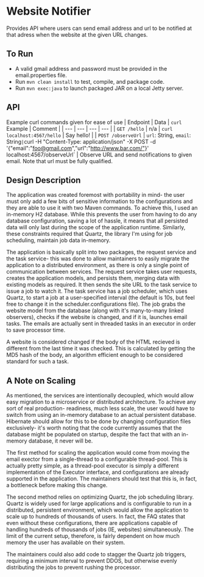 # Website Notifier
Provides API where users can send email address and url to be notified at that adress
when the website at the given URL changes.

## To Run
- A valid gmail address and password must be provided in the email.properties file.
- Run `mvn clean install` to test, compile, and package code.
- Run `mvn exec:java` to launch packaged JAR on a local Jetty server.

## API
Example curl commands given for ease of use
| Endpoint | Data | `curl` Example | Comment |
| --- | --- | --- | --- |
| `GET /hello` | n/a | `curl localhost:4567/hello` | Say hello! |
| `POST /observeUrl` | `url`: String, `email`: String` | `curl -H "Content-Type: application/json" -X POST -d '{"email":"foo@gmail.com","url":"http://www.bar.com/"}' localhost:4567/observeUrl` | Observe URL and send notifications to given email. Note that url must be fully qualified.

## Design Description
The application was created foremost with portability in mind- the user must only add a
few bits of sensitive information to the configurations and they are able to use it with
two Maven commands. To achieve this, I used an in-memory H2 database. While this prevents
the user from having to do any database configuration, saving a lot of hassle, it means
that all persisted data will only last during the scope of the application runtime.
Similarly, these constraints required that Quartz, the library I'm using for job
scheduling, maintain job data in-memory.

The application is basically split into two packages, the request service and the task
service- this was done to allow maintainers to easily migrate the application to a
distributed environment, as there is only a single point of communication between
services. The request service takes user requests, creates the application models, and
persists them, merging data with existing models as required. It then sends the site URL
to the task service to issue a job to watch it. The task service has a job scheduler,
which uses Quartz, to start a job at a user-specified interval (the default is 10s, but
feel free to change it in the scheduler.configurations file). The job grabs the website
model from the database (along with it's many-to-many linked observers), checks if the
website is changed, and if it is, launches email tasks. The emails are actually sent in
threaded tasks in an executor in order to save processor time.

A website is considered changed if the body of the HTML recieved is different from the
last time it was checked. This is calculated by getting the MD5 hash of the body, an
algorithm efficient enough to be considered standard for such a task.

## A Note on Scaling
As mentioned, the services are intentionally decoupled, which would allow easy migration
to a microservice or distributed architecture. To achieve any sort of real production-
readiness, much less scale, the user would have to switch from using an in-memory
database to an actual persistent database. Hibernate should allow for this to be done by
changing configuration files exclusively- it's worth noting that the code currently
assumes that the database might be populated on startup, despite the fact that with an
in-memory database, it never will be.

The first method for scaling the application would come from moving the email exector
from a single-thread to a configurable thread-pool. This is actually pretty simple, as
a thread-pool executor is simply a different implementation of the Executor interface,
and configurations are already supported in the application. The maintainers should test
that this is, in fact, a bottleneck before making this change.

The second method relies on optimizing Quartz, the job scheduling library. Quartz is
widely used for large applications and is configurable to run in a distributed,
persistent environment, which would allow the application to scale up to hundreds of
thousands of users. In fact, the FAQ states that even without these configurations, there
are applications capable of handling hundreds of thousands of jobs (IE, websites)
simultaneously. The limit of the current setup, therefore, is fairly dependent on how
 much memory the user has available on their system.

The maintainers could also add code to stagger the Quartz job triggers, requiring a
minimum interval to prevent DDOS, but otherwise evenly distributing the jobs to prevent
rushing the processor.
